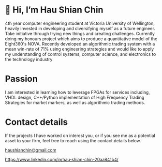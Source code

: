 <!---
HauShianChin/HauShianChin is a ✨ special ✨ repository because its `README.md` (this file) appears on your GitHub profile.
You can click the Preview link to take a look at your changes.
--->

# 👋 Hi, I’m Hau Shian Chin


4th year computer engineering student at Victoria University of Wellington, heavily invested in developing and diversifying myself as a future engineer. Take initiative through trying new things and creating challenges. Currently doing my honours project which aims to produce a quantitative model of the Eight360's NOVA. Recently developed an algorithmic trading system with a mean win-rate of 71% using engineering strategies and would like to apply my
understanding of control systems, computer science, and electronics to the technology industry

# Passion

I am interested in learning how to leverage FPGAs for services including, VHDL design, C++/Python implementation of High Frequency Trading Strategies for market markers, as well as algorithmic trading methods. 

# Contact details
If the projects I have worked on interest you, or if you see me as a potential asset to your firm, feel free to reach using the contact details below. 

haushianchin@gmail.com

https://www.linkedin.com/in/hau-shian-chin-20aa841b4/



